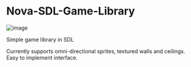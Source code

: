 # Nova-SDL-Game-Library
![image](https://github.com/novano1d/Nova-SDL-Game-Library/assets/98206738/6d436e10-e25d-458e-86ab-e15aac5ee7c5)

Simple game library in SDL

Currently supports omni-directional sprites, textured walls and ceilings.
Easy to implement interface.
